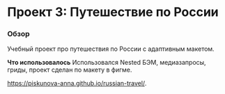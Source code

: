 # Проект 3: Путешествие по России

### Обзор
Учебный проект про путешествия по России с адаптивным макетом.

**Что использовалось**
Использовался Nested БЭМ, медиазапросы, гриды, проект сделан по макету в фигме.

https://piskunova-anna.github.io/russian-travel/.
